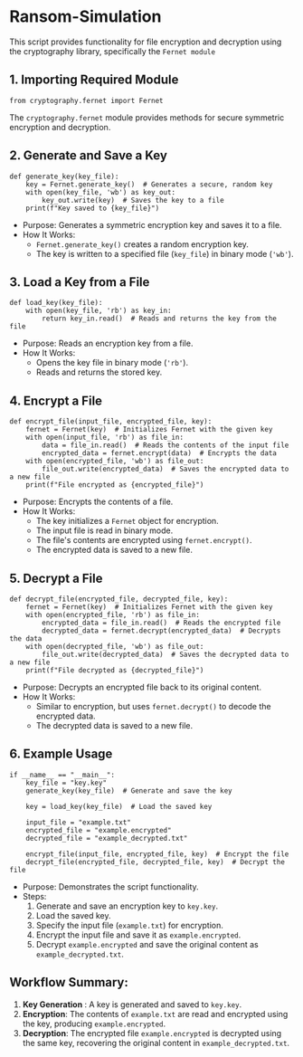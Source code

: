 # Ransom-Simulation

This script provides functionality for file encryption and decryption using the cryptography library, specifically the `Fernet module`


## 1. Importing Required Module
```
from cryptography.fernet import Fernet
```
The `cryptography.fernet` module provides methods for secure symmetric encryption and decryption.


## 2. Generate and Save a Key
```
def generate_key(key_file):
    key = Fernet.generate_key()  # Generates a secure, random key
    with open(key_file, 'wb') as key_out:
        key_out.write(key)  # Saves the key to a file
    print(f"Key saved to {key_file}")
```
* Purpose: Generates a symmetric encryption key and saves it to a file.
* How It Works:
    * `Fernet.generate_key()` creates a random encryption key.
    * The key is written to a specified file (`key_file`) in binary mode (`'wb'`).


## 3. Load a Key from a File
```
def load_key(key_file):
    with open(key_file, 'rb') as key_in:
        return key_in.read()  # Reads and returns the key from the file
```
* Purpose: Reads an encryption key from a file.
* How It Works:
    * Opens the key file in binary mode (`'rb'`).
    * Reads and returns the stored key.


## 4. Encrypt a File
```
def encrypt_file(input_file, encrypted_file, key):
    fernet = Fernet(key)  # Initializes Fernet with the given key
    with open(input_file, 'rb') as file_in:
        data = file_in.read()  # Reads the contents of the input file
        encrypted_data = fernet.encrypt(data)  # Encrypts the data
    with open(encrypted_file, 'wb') as file_out:
        file_out.write(encrypted_data)  # Saves the encrypted data to a new file
    print(f"File encrypted as {encrypted_file}")
```
* Purpose: Encrypts the contents of a file.
* How It Works:
    * The key initializes a `Fernet` object for encryption.
    * The input file is read in binary mode.
    * The file's contents are encrypted using `fernet.encrypt()`.
    * The encrypted data is saved to a new file.
 

## 5. Decrypt a File
```
def decrypt_file(encrypted_file, decrypted_file, key):
    fernet = Fernet(key)  # Initializes Fernet with the given key
    with open(encrypted_file, 'rb') as file_in:
        encrypted_data = file_in.read()  # Reads the encrypted file
        decrypted_data = fernet.decrypt(encrypted_data)  # Decrypts the data
    with open(decrypted_file, 'wb') as file_out:
        file_out.write(decrypted_data)  # Saves the decrypted data to a new file
    print(f"File decrypted as {decrypted_file}")
```
* Purpose: Decrypts an encrypted file back to its original content.
* How It Works:
    * Similar to encryption, but uses `fernet.decrypt()` to decode the encrypted data.
    * The decrypted data is saved to a new file.
 

## 6. Example Usage
```
if __name__ == "__main__":
    key_file = "key.key"
    generate_key(key_file)  # Generate and save the key

    key = load_key(key_file)  # Load the saved key

    input_file = "example.txt"
    encrypted_file = "example.encrypted"
    decrypted_file = "example_decrypted.txt"

    encrypt_file(input_file, encrypted_file, key)  # Encrypt the file
    decrypt_file(encrypted_file, decrypted_file, key)  # Decrypt the file
```
* Purpose: Demonstrates the script functionality.
* Steps:
    1. Generate and save an encryption key to `key.key`.
    2. Load the saved key.
    3. Specify the input file (`example.txt`) for encryption.
    4. Encrypt the input file and save it as `example.encrypted`.
    5. Decrypt `example.encrypted` and save the original content as `example_decrypted.txt`.
 

## Workflow Summary:
1. **Key Generation** : A key is generated and saved to `key.key`.
2. **Encryption**: The contents of `example.txt` are read and encrypted using the key, producing `example.encrypted`.
3. **Decryption**: The encrypted file `example.encrypted` is decrypted using the same key, recovering the original content in `example_decrypted.txt`.

